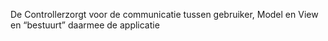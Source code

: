 De Controllerzorgt voor de communicatie tussen gebruiker, Model en View en “bestuurt” daarmee de applicatie
